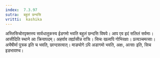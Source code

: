 ```yaml
---
index:  7.3.97
sutra:  बहुलं छन्दसि
vritti:  kashika 
---
```


अस्तिसिचोरपृक्तस्य सार्वधातुकस्य ईडगमो भवति बहुलं छन्दसि विषये। आप एव इदं सलिलं सर्वमाः। आसीदिति स्थाने आः क्रियापदम्। अहर्वाव तर्ह्यासीन्न रात्रिः। सिचः खल्वपि गोभिरक्षाः। प्रत्यञ्चमत्साः। अभैषीर्मा पुत्रक इति च भवति, छान्दसत्वात्। माङ्योगे ऽपि अडागमो भवति, अक्षः, अत्साः इति, सिच इडभावश्च।

